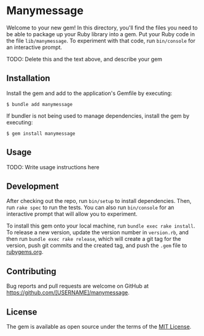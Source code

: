 # Manymessage

Welcome to your new gem! In this directory, you'll find the files you need to be able to package up your Ruby library into a gem. Put your Ruby code in the file `lib/manymessage`. To experiment with that code, run `bin/console` for an interactive prompt.

TODO: Delete this and the text above, and describe your gem

## Installation

Install the gem and add to the application's Gemfile by executing:

    $ bundle add manymessage

If bundler is not being used to manage dependencies, install the gem by executing:

    $ gem install manymessage

## Usage

TODO: Write usage instructions here

## Development

After checking out the repo, run `bin/setup` to install dependencies. Then, run `rake spec` to run the tests. You can also run `bin/console` for an interactive prompt that will allow you to experiment.

To install this gem onto your local machine, run `bundle exec rake install`. To release a new version, update the version number in `version.rb`, and then run `bundle exec rake release`, which will create a git tag for the version, push git commits and the created tag, and push the `.gem` file to [rubygems.org](https://rubygems.org).

## Contributing

Bug reports and pull requests are welcome on GitHub at https://github.com/[USERNAME]/manymessage.

## License

The gem is available as open source under the terms of the [MIT License](https://opensource.org/licenses/MIT).
